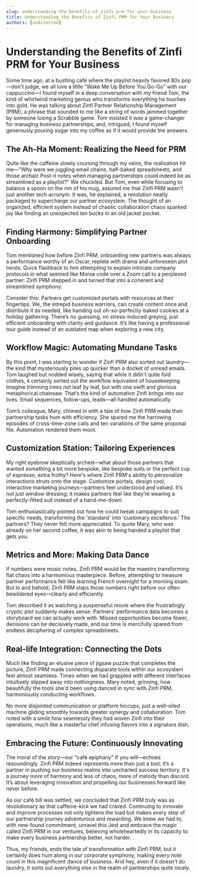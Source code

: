 ```yaml
---
slug: understanding-the-benefits-of-zinfi-prm-for-your-business
title: Understanding the Benefits of Zinfi PRM for Your Business
authors: [undirected]
---
```



# Understanding the Benefits of Zinfi PRM for Your Business

Some time ago, at a bustling café where the playlist heavily favored 80s pop—don't judge, we all love a little "Wake Me Up Before You Go-Go" with our cappuccino—I found myself in a deep conversation with my friend Tom, the kind of whirlwind marketing genius who transforms everything he touches into gold. He was talking about Zinfi Partner Relationship Management (PRM), a phrase that sounded to me like a string of words jammed together by someone losing a Scrabble game. Tom insisted it was a game-changer for managing business partnerships, and, intrigued, I found myself generously pouring sugar into my coffee as if it would provide the answers.

## The Ah-Ha Moment: Realizing the Need for PRM

Quite like the caffeine slowly coursing through my veins, the realization hit me—"Why were we juggling email chains, half-baked spreadsheets, and those archaic Post-it notes when managing partnerships could indeed be as streamlined as a playlist?" We chuckled. But Tom, even while focusing to balance a spoon on the rim of his mug, assured me that Zinfi PRM wasn't just another tech acronym. It was, he explained, a revolution neatly packaged to supercharge our partner ecosystem. The thought of an organized, efficient system instead of chaotic collaboration chaos sparked joy like finding an unexpected ten bucks in an old jacket pocket.

## Finding Harmony: Simplifying Partner Onboarding

Tom mentioned how before Zinfi PRM, onboarding new partners was always a performance worthy of an Oscar, replete with drama and unforeseen plot twists. Quick flashback to him attempting to explain intricate company protocols in what seemed like Morse code over a Zoom call to a perplexed partner. Zinfi PRM stepped in and turned that into a coherent and streamlined symphony.

Consider this: Partners get customized portals with resources at their fingertips. We, the intrepid business warriors, can create content once and distribute it as needed, like handing out oh-so-perfectly-baked cookies at a holiday gathering. There’s no guessing, no stress-induced greying, just efficient onboarding with clarity and guidance. It’s like having a professional tour guide instead of an outdated map when exploring a new city. 

## Workflow Magic: Automating Mundane Tasks

By this point, I was starting to wonder if Zinfi PRM also sorted out laundry—the kind that mysteriously piles up quicker than a docket of unread emails. Tom laughed but nodded wisely, saying that while it didn't quite fold clothes, it certainly sorted out the workflow equivalent of housekeeping. Imagine trimming trees not leaf by leaf, but with one swift and glorious metaphorical chainsaw. That’s the kind of automation Zinfi brings into our lives. Email sequences, follow-ups, leads—all handled automatically.

Tom’s colleague, Mary, chimed in with a tale of how Zinfi PRM made their partnership tasks hum with efficiency. She spared me the harrowing episodes of cross-time-zone calls and ten variations of the same proposal file. Automation rendered them moot.

## Customization Station: Tailoring Experiences

My right eyebrow skeptically arched—what about those partners that wanted something a bit more bespoke, like bespoke suits or the perfect cup of espresso, extra frothy? Here's where Zinfi PRM's ability to personalize interactions struts onto the stage. Customize portals, design cool, interactive marketing journeys—partners feel understood and valued. It’s not just window dressing; it makes partners feel like they’re wearing a perfectly-fitted suit instead of a hand-me-down.

Tom enthusiastically pointed out how he could tweak campaigns to suit specific needs, transforming the 'standard' into 'customary excellence.' The partners? They never felt more appreciated. To quote Mary, who was already on her second coffee, it was akin to being handed a playlist that gets you.

## Metrics and More: Making Data Dance

If numbers were music notes, Zinfi PRM would be the maestro transforming flat chaos into a harmonious masterpiece. Before, attempting to measure partner performance felt like learning French overnight for a morning exam. But lo and behold, Zinfi PRM slaps those numbers right before our often bewildered eyes—clearly and efficiently.

Tom described it as watching a suspenseful movie where the frustratingly cryptic plot suddenly makes sense. Partners’ performance data becomes a storyboard we can actually work with. Missed opportunities become fewer, decisions can be decisively made, and our time is mercifully spared from endless deciphering of complex spreadsheets. 

## Real-life Integration: Connecting the Dots

Much like finding an elusive piece of jigsaw puzzle that completes the picture, Zinfi PRM made connecting disparate tools within our ecosystem feel almost seamless. Times when we had grappled with different interfaces intuitively slipped away into nothingness. Mary noted, grinning, how beautifully the tools she'd been using danced in sync with Zinfi PRM, harmoniously conducting workflows.

No more disjointed communication or platform hiccups, just a well-oiled machine gliding smoothly towards greater synergy and collaboration. Tom noted with a smile how seamlessly they had woven Zinfi into their operations, much like a masterful chef infusing flavors into a signature dish.

## Embracing the Future: Continuously Innovating

The moral of the story—our "café epiphany" if you will—echoes resoundingly. Zinfi PRM indeed represents more than just a tool; it’s a partner in pushing our business realms into uncharted success territory. It's a journey more of harmony and less of chaos, more of melody than discord. It’s about leveraging innovation and propelling our businesses forward like never before.

As our café bill was settled, we concluded that Zinfi PRM truly was as revolutionary as that caffeine-kick we had craved. Continuing to innovate and improve processes not only lightens the load but makes every step of our partnership journey adventurous and rewarding. We knew we had to, with new-found commitment, unravel this Jest and embrace the magic called Zinfi PRM in our ventures, believing wholeheartedly in its capacity to make every business partnership better, not harder.

Thus, my friends, ends the tale of transformation with Zinfi PRM, but it certainly does hum along in our corporate symphony, making every note count in this magnificent dance of business. And hey, even if it doesn't do laundry, it sorts out everything else in the realm of partnerships quite nicely.